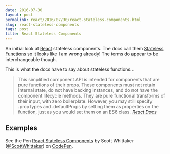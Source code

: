 ```yaml
---
date: 2016-07-30
layout: post
permalink: react/2016/07/30/react-stateless-components.html
slug: react-stateless-components
tags: post
title: React Stateless Components
---
```

An initial look at [React](https://facebook.github.io/react/) stateless components. The docs call them [Stateless Functions](https://facebook.github.io/react/docs/reusable-components.html#stateless-functions) so it looks like I am wrong already! The terms do appear to be interchangeable though.

This is what the docs have to say about stateless functions...

> This simplified component API is intended for components that are pure functions of their props. These components must not retain internal state, do not have backing instances, and do not have the component lifecycle methods. They are pure functional transforms of their input, with zero boilerplate. However, you may still specify .propTypes and .defaultProps by setting them as properties on the function, just as you would set them on an ES6 class.
<cite><a href="https://facebook.github.io/react/docs/reusable-components.html#stateless-functions">React Docs</a></cite>

## Examples

<p data-height="620" data-theme-id="0" data-slug-hash="VjBErB" data-default-tab="js,result" data-user="ScottWhittaker" data-embed-version="2" data-preview="true" class="codepen">See the Pen <a href="https://codepen.io/ScottWhittaker/pen/VjBErB/">React Stateless Components</a> by Scott Whittaker (<a href="http://codepen.io/ScottWhittaker">@ScottWhittaker</a>) on <a href="http://codepen.io">CodePen</a>.</p>
<script async src="//assets.codepen.io/assets/embed/ei.js"></script>

